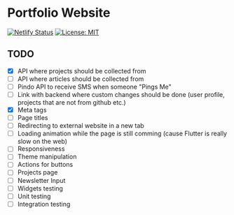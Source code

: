 # Portfolio Website


[![Netlify Status](https://api.netlify.com/api/v1/badges/39d1a5b4-88ef-4773-b426-0b836763dd3a/deploy-status)](https://app.netlify.com/sites/silverhairs/deploys) [![License: MIT](https://img.shields.io/badge/License-MIT-yellow.svg)](https://opensource.org/licenses/MIT)

## TODO
 - [x] API where projects should be collected from
 - [ ] API where articles should be collected from
 - [ ] Pindo API to receive SMS when someone "Pings Me"
 - [ ] Link with backend where custom changes should be done (user profile, projects that are not from github etc.)
 - [x] Meta tags
 - [ ] Page titles
 - [ ] Redirecting to external website in a new tab
 - [ ] Loading animation while the page is still comming (cause Flutter is really slow on the web)
 - [ ] Responsiveness
 - [ ] Theme manipulation
 - [ ] Actions for buttons
 - [ ] Projects page
 - [ ] Newsletter Input
 - [ ] Widgets testing
 - [ ] Unit testing
 - [ ] Integration testing